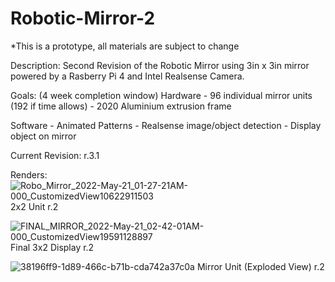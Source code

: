 # Robotic-Mirror-2

*This is a prototype, all materials are subject to change

Description:
Second Revision of the Robotic Mirror using 3in x 3in mirror powered by a Rasberry Pi 4 and Intel Realsense Camera.

Goals: (4 week completion window)
  Hardware
    - 96 individual mirror units (192 if time allows)
    - 2020 Aluminium extrusion frame
    
  Software
    - Animated Patterns
    - Realsense image/object detection
    - Display object on mirror
   
Current Revision: r.3.1

Renders:
![Robo_Mirror_2022-May-21_01-27-21AM-000_CustomizedView10622911503](https://user-images.githubusercontent.com/97418292/169629848-6709e4ac-7f3f-4dc8-9f01-6edbc47f066b.png)
2x2 Unit r.2

![FINAL_MIRROR_2022-May-21_02-42-01AM-000_CustomizedView19591128897](https://user-images.githubusercontent.com/97418292/169631268-afaa8e9b-852d-4c5b-925e-038bd0e2288f.png)
Final 3x2 Display r.2

![38196ff9-1d89-466c-b71b-cda742a37c0a](https://user-images.githubusercontent.com/97418292/169636792-af4ad783-ea76-4904-8855-771e596e31df.PNG)
Mirror Unit (Exploded View) r.2
